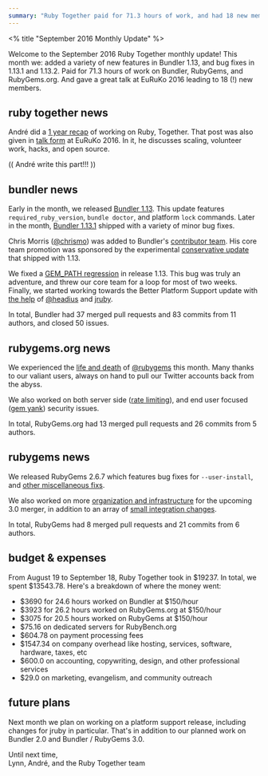 ```yaml
---
summary: "Ruby Together paid for 71.3 hours of work, and had 18 new members join. This month we talked about a Year of Ruby Together, released Bundler 1.13, 1.13.1, 1.13.2, and generally got very engaged with the Ruby community."
---
```


<% title "September 2016 Monthly Update" %>

Welcome to the September 2016 Ruby Together monthly update! This month we: added a variety of new features in Bundler 1.13, and bug fixes in 1.13.1 and 1.13.2. Paid for 71.3 hours of work on Bundler, RubyGems, and RubyGems.org. And gave a great talk at EuRuKo 2016 leading to 18 (!) new members.

## ruby together news

André did a [1 year recap](https://rubytogether.org/news/2016-09-27-a-year-of-ruby-together) of working on Ruby, Together. That post was also given in [talk form](https://speakerdeck.com/indirect/a-year-of-ruby-together) at EuRuKo 2016. In it, he discusses scaling, volunteer work, hacks, and open source.

(( André write this part!!! ))

## bundler news

Early in the month, we released [Bundler 1.13](http://bundler.io/blog/2016/09/08/bundler-1-13.html). This update features `required_ruby_version`, `bundle doctor`, and platform `lock` commands. Later in the month, [Bundler 1.13.1](https://github.com/bundler/bundler/milestone/32?closed=1) shipped with a variety of minor bug fixes.

Chris Morris ([@chrismo](https://github.com/chrismo)) was added to Bundler's [contributor team](http://bundler.io/contributors.html). His core team promotion was sponsored by the experimental [conservative update](http://bundler.io/blog/#experimental-conservative-updates) that shipped with 1.13.

We fixed a [GEM_PATH regression](https://github.com/bundler/bundler/pull/4992) in release 1.13. This bug was truly an adventure, and threw our core team for a loop for most of two weeks. Finally, we started working towards the Better Platform Support update with [the help](https://github.com/bundler/bundler/issues/4984) of [@headius](https://github.com/headius) and [jruby](http://jruby.org/).

In total, Bundler had 37 merged pull requests and 83 commits from 11 authors, and closed 50 issues.

## rubygems.org news

We experienced the [life and death](https://github.com/rubygems/rubygems.org/issues/1429) of [@rubygems](https://twitter.com/rubygems) this month. Many thanks to our valiant users, always on hand to pull our Twitter accounts back from the abyss.

We also worked on both server side ([rate limiting](https://github.com/rubygems/rubygems.org/pull/1414)), and end user focused ([gem yank](https://github.com/rubygems/rubygems.org/pull/1396)) security issues.

In total, RubyGems.org had 13 merged pull requests and 26 commits from 5 authors.

## rubygems news

We released RubyGems 2.6.7 which features bug fixes for `--user-install`, and [other miscellaneous fixs](https://github.com/rubygems/rubygems/compare/v2.6.6...v2.6.7).

We also worked on more [organization and infrastructure](https://github.com/rubygems/rubygems/issues/1681) for the upcoming 3.0 merger, in addition to an array of [small integration changes](https://github.com/bundler/bundler/pulls?utf8=%E2%9C%93&q=merged%3A2016-09-01..2016-09-27%20rubygems%20).

In total, RubyGems had 8 merged pull requests and 21 commits from 6 authors.

## budget & expenses

From August 19 to September 18, Ruby Together took in $19237. In total, we spent $13543.78. Here's a breakdown of where the money went:

* $3690 for 24.6 hours worked on Bundler at $150/hour
* $3923 for 26.2 hours worked on RubyGems.org at $150/hour
* $3075 for 20.5 hours worked on RubyGems at $150/hour
* $75.16 on dedicated servers for RubyBench.org
* $604.78 on payment processing fees
* $1547.34 on company overhead like hosting, services, software, hardware, taxes, etc
* $600.0 on accounting, copywriting, design, and other professional services
* $29.0 on marketing, evangelism, and community outreach

## future plans

Next month we plan on working on a platform support release, including changes for jruby in particular. That's in addition to our planned work on Bundler 2.0 and Bundler / RubyGems 3.0.

Until next time,<br>
Lynn, André, and the Ruby Together team
